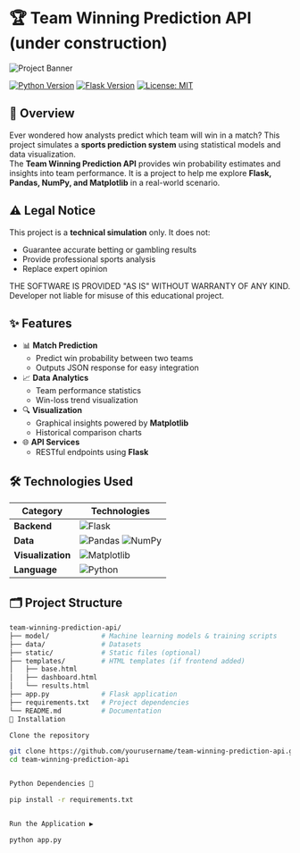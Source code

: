 # 🏆 Team Winning Prediction API (under construction)

![Project Banner](https://img.freepik.com/free-vector/football-match-concept-illustration_114360-11375.jpg)

[![Python Version](https://img.shields.io/badge/python-3.8%2B-blue)](https://python.org)
[![Flask Version](https://img.shields.io/badge/flask-2.0%2B-black)](https://flask.palletsprojects.com/)
[![License: MIT](https://img.shields.io/badge/License-MIT-yellow.svg)](https://opensource.org/licenses/MIT)


## 🌟 Overview
Ever wondered how analysts predict which team will win in a match? This project simulates a **sports prediction system** using statistical models and data visualization.  
The **Team Winning Prediction API** provides win probability estimates and insights into team performance. It is a project to help me explore **Flask, Pandas, NumPy, and Matplotlib** in a real-world scenario.

## ⚠️ Legal Notice
This project is a **technical simulation** only. It does not:
- Guarantee accurate betting or gambling results
- Provide professional sports analysis
- Replace expert opinion  

THE SOFTWARE IS PROVIDED "AS IS" WITHOUT WARRANTY OF ANY KIND.  
Developer not liable for misuse of this educational project.

## ✨ Features
- 📊 **Match Prediction**
  - Predict win probability between two teams
  - Outputs JSON response for easy integration
- 📈 **Data Analytics**
  - Team performance statistics
  - Win-loss trend visualization
- 🔍 **Visualization**
  - Graphical insights powered by **Matplotlib**
  - Historical comparison charts
- 🌐 **API Services**
  - RESTful endpoints using **Flask**

## 🛠️ Technologies Used
| Category       | Technologies                          |
|----------------|---------------------------------------|
| **Backend**    | ![Flask](https://img.shields.io/badge/Flask-000000?logo=flask&logoColor=white) |
| **Data**       | ![Pandas](https://img.shields.io/badge/Pandas-150458?logo=pandas&logoColor=white) ![NumPy](https://img.shields.io/badge/NumPy-013243?logo=numpy&logoColor=white) |
| **Visualization** | ![Matplotlib](https://img.shields.io/badge/Matplotlib-11557c?logo=plotly&logoColor=white) |
| **Language**   | ![Python](https://img.shields.io/badge/Python-3776AB?logo=python&logoColor=white) |

## 🗂️ Project Structure
```bash
team-winning-prediction-api/
├── model/             # Machine learning models & training scripts
├── data/              # Datasets
├── static/            # Static files (optional)
├── templates/         # HTML templates (if frontend added)
│   ├── base.html
│   ├── dashboard.html
│   └── results.html
├── app.py             # Flask application
├── requirements.txt   # Project dependencies
└── README.md          # Documentation
🚀 Installation

Clone the repository

git clone https://github.com/yourusername/team-winning-prediction-api.git
cd team-winning-prediction-api


Python Dependencies 🐍

pip install -r requirements.txt


Run the Application ▶️

python app.py
